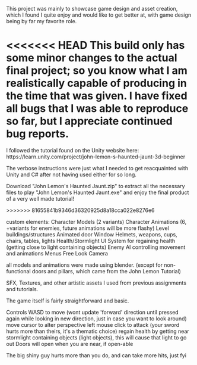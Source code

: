 This project was mainly to showcase game design and asset creation, which I found I quite enjoy and would like to get better at, with game design being by far my favorite role.

<<<<<<< HEAD
This build only has some minor changes to the actual final project; so you know what I am realistically capable of producing in the time that was given.
I have fixed all bugs that I was able to reproduce so far, but I appreciate continued bug reports.
=======
<p>I followed the tutorial found on the Unity website here: https://learn.unity.com/project/john-lemon-s-haunted-jaunt-3d-beginner</p>
<p>The verbose instructions were just what I needed to get reacquainted with Unity and C# after not having used either for so long.</p>
<p>Download "John Lemon's Haunted Jaunt.zip" to extract all the necessary files to play "John Lemon's Haunted Jaunt.exe" and enjoy the final product of a very well made tutorial!</p>
>>>>>>> 81655841b9346d36320925d8a18cca022e8276e6

custom elements:
	Character Models (2 variants)
	Character Animations (6, +variants for enemies, future animations will be more flashy)
	Level buildings/structures
	Animated door
	Window
	Helmets, weapons, cups, chairs, tables, lights
	Health/Stormlight UI
	System for regaining health (getting close to light containing objects)
	Enemy AI controlling movement and animations
	Menus
	Free Look Camera

all models and animations were made using blender. (except for non-functional doors and pillars, which came from the John Lemon Tutorial)

SFX, Textures, and other artistic assets I used from previous assignments and tutorials.

The game itself is fairly straightforward and basic.

Controls
	WASD to move (wont update 'forward' direction until pressed again while looking in new direction, just in case you want to look around)
	move cursor to alter perspective
	left mouse click to attack (your sword hurts more than theirs, it's a thematic choice)
	regain health by getting near stormlight containing objects (light objects), this will cause that light to go out
	Doors will open when you are near, if open-able

The big shiny guy hurts more than you do, and can take more hits, just fyi